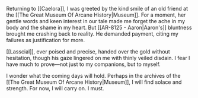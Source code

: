 Returning to [[Caelora]], I was greeted by the kind smile of an old friend at the [[The Great Museum Of Arcane History|Museum]]. For a moment, her gentle words and keen interest in our tale made me forget the ache in my body and the shame in my heart. But [[AR-8125   -   Aaron|Aaron's]] bluntness brought me crashing back to reality. He demanded payment, citing my failures as justification for more.

[[Lasscial]], ever poised and precise, handed over the gold without hesitation, though his gaze lingered on me with thinly veiled disdain. I fear I have much to prove—not just to my companions, but to myself.

I wonder what the coming days will hold. Perhaps in the archives of the [[The Great Museum Of Arcane History|Museum]], I will find solace and strength. For now, I will carry on. I must.